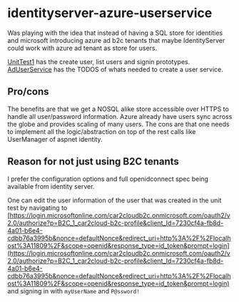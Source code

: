 # identityserver-azure-userservice

Was playing with the idea that instead of having a SQL store for identities and microsoft introducing azure ad b2c tenants that maybe IdentityServer could work with azure ad tenant as store for users.

[UnitTest1](https://github.com/s-innovations/identityserver-azure-userservice/blob/master/tests/AzureADUserServiceTests/UnitTest1.cs) has the create user, list users and signin prototypes.
[AdUserService](https://github.com/s-innovations/identityserver-azure-userservice/blob/master/src/IdentityServer.AzureAdUserService/AdUserService.cs) has the TODOS of whats needed to create a user service.


## Pro/cons
The benefits are that we get a NOSQL alike store accessible over HTTPS to handle all user/password information. Azure already have users sync across the globe and provides scaling of many users.
The cons are that one needs to implement all the logic/abstraction on top of the rest calls like UserManager of aspnet identity.


## Reason for not just using B2C tenants
I prefer the configuration options and full openidconnect spec being available from identity server.

One can edit the user information of the user that was created in the unit test by navigating to
[https://login.microsoftonline.com/car2cloudb2c.onmicrosoft.com/oauth2/v2.0/authorize?p=B2C_1_car2cloud-b2c-profile&client_Id=7230cf4a-fb8d-4a01-b6e4-cdbb76a3995b&nonce=defaultNonce&redirect_uri=http%3A%2F%2Flocalhost%3A11809%2F&scope=openid&response_type=id_token&prompt=login](https://login.microsoftonline.com/car2cloudb2c.onmicrosoft.com/oauth2/v2.0/authorize?p=B2C_1_car2cloud-b2c-profile&client_Id=7230cf4a-fb8d-4a01-b6e4-cdbb76a3995b&nonce=defaultNonce&redirect_uri=http%3A%2F%2Flocalhost%3A11809%2F&scope=openid&response_type=id_token&prompt=login)
and signing in with `myUserName` and `P@ssword!`
